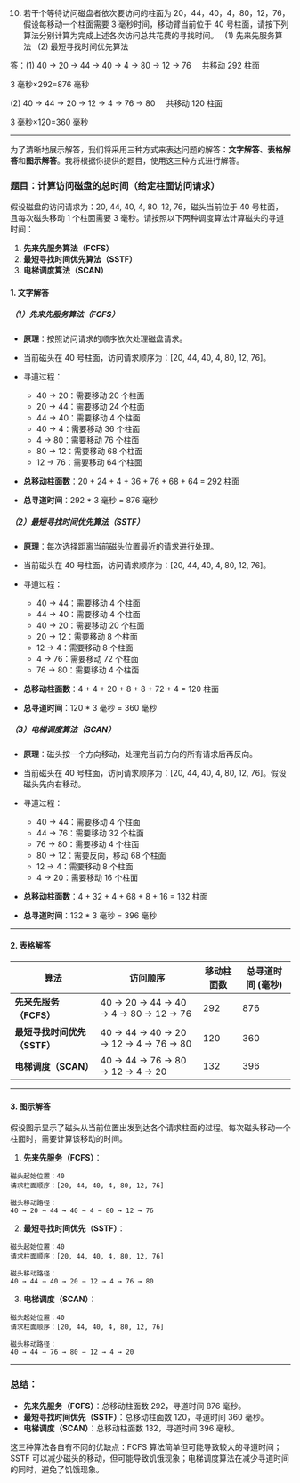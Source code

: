   10. 若干个等待访问磁盘者依次要访问的柱面为 20，44，40，4，80，12，76，假设每移动一个柱面需要 3 毫秒时间，移动臂当前位于 40 号柱面，请按下列算法分别计算为完成上述各次访问总共花费的寻找时间。   (1) 先来先服务算法   (2) 最短寻找时间优先算法

答：(1) 40 → 20 → 44 → 40 → 4 → 80 → 12 → 76     共移动 292 柱面

3 毫秒×292=876 毫秒

(2) 40 → 44 → 20 → 12 → 4 → 76 → 80     共移动 120 柱面

3 毫秒×120=360 毫秒

---


为了清晰地展示解答，我们将采用三种方式来表达问题的解答：**文字解答**、**表格解答**和**图示解答**。我将根据你提供的题目，使用这三种方式进行解答。

### 题目：计算访问磁盘的总时间（给定柱面访问请求）

假设磁盘的访问请求为：20, 44, 40, 4, 80, 12, 76，磁头当前位于 40 号柱面，且每次磁头移动 1 个柱面需要 3 毫秒。请按照以下两种调度算法计算磁头的寻道时间：

1. **先来先服务算法（FCFS）**
2. **最短寻找时间优先算法（SSTF）**
3. **电梯调度算法（SCAN）**

#### 1. **文字解答**

##### **（1）先来先服务算法（FCFS）**
- **原理**：按照访问请求的顺序依次处理磁盘请求。
- 当前磁头在 40 号柱面，访问请求顺序为：[20, 44, 40, 4, 80, 12, 76]。
- 寻道过程：
  - 40 → 20：需要移动 20 个柱面
  - 20 → 44：需要移动 24 个柱面
  - 44 → 40：需要移动 4 个柱面
  - 40 → 4：需要移动 36 个柱面
  - 4 → 80：需要移动 76 个柱面
  - 80 → 12：需要移动 68 个柱面
  - 12 → 76：需要移动 64 个柱面

- **总移动柱面数**：20 + 24 + 4 + 36 + 76 + 68 + 64 = 292 柱面
- **总寻道时间**：292 * 3 毫秒 = 876 毫秒

##### **（2）最短寻找时间优先算法（SSTF）**
- **原理**：每次选择距离当前磁头位置最近的请求进行处理。
- 当前磁头在 40 号柱面，访问请求顺序为：[20, 44, 40, 4, 80, 12, 76]。
- 寻道过程：
  - 40 → 44：需要移动 4 个柱面
  - 44 → 40：需要移动 4 个柱面
  - 40 → 20：需要移动 20 个柱面
  - 20 → 12：需要移动 8 个柱面
  - 12 → 4：需要移动 8 个柱面
  - 4 → 76：需要移动 72 个柱面
  - 76 → 80：需要移动 4 个柱面

- **总移动柱面数**：4 + 4 + 20 + 8 + 8 + 72 + 4 = 120 柱面
- **总寻道时间**：120 * 3 毫秒 = 360 毫秒

##### **（3）电梯调度算法（SCAN）**
- **原理**：磁头按一个方向移动，处理完当前方向的所有请求后再反向。
- 当前磁头在 40 号柱面，访问请求顺序为：[20, 44, 40, 4, 80, 12, 76]。假设磁头先向右移动。
- 寻道过程：
  - 40 → 44：需要移动 4 个柱面
  - 44 → 76：需要移动 32 个柱面
  - 76 → 80：需要移动 4 个柱面
  - 80 → 12：需要反向，移动 68 个柱面
  - 12 → 4：需要移动 8 个柱面
  - 4 → 20：需要移动 16 个柱面

- **总移动柱面数**：4 + 32 + 4 + 68 + 8 + 16 = 132 柱面
- **总寻道时间**：132 * 3 毫秒 = 396 毫秒

---

#### 2. **表格解答**

| 算法                    | 访问顺序                       | 移动柱面数    | 总寻道时间 (毫秒) |
|-------------------------|--------------------------------|---------------|------------------|
| **先来先服务（FCFS）**   | 40 → 20 → 44 → 40 → 4 → 80 → 12 → 76 | 292           | 876              |
| **最短寻找时间优先（SSTF）** | 40 → 44 → 40 → 20 → 12 → 4 → 76 → 80 | 120           | 360              |
| **电梯调度（SCAN）**     | 40 → 44 → 76 → 80 → 12 → 4 → 20  | 132           | 396              |

---

#### 3. **图示解答**

假设图示显示了磁头从当前位置出发到达各个请求柱面的过程。每次磁头移动一个柱面时，需要计算该移动的时间。

1. **先来先服务（FCFS）**：

```
磁头起始位置：40
请求柱面顺序：[20, 44, 40, 4, 80, 12, 76]

磁头移动路径：
40 → 20 → 44 → 40 → 4 → 80 → 12 → 76
```

2. **最短寻找时间优先（SSTF）**：

```
磁头起始位置：40
请求柱面顺序：[20, 44, 40, 4, 80, 12, 76]

磁头移动路径：
40 → 44 → 40 → 20 → 12 → 4 → 76 → 80
```

3. **电梯调度（SCAN）**：

```
磁头起始位置：40
请求柱面顺序：[20, 44, 40, 4, 80, 12, 76]

磁头移动路径：
40 → 44 → 76 → 80 → 12 → 4 → 20
```

---

### 总结：
- **先来先服务（FCFS）**：总移动柱面数 292，寻道时间 876 毫秒。
- **最短寻找时间优先（SSTF）**：总移动柱面数 120，寻道时间 360 毫秒。
- **电梯调度（SCAN）**：总移动柱面数 132，寻道时间 396 毫秒。

这三种算法各自有不同的优缺点：FCFS 算法简单但可能导致较大的寻道时间；SSTF 可以减少磁头的移动，但可能导致饥饿现象；电梯调度算法在减少寻道时间的同时，避免了饥饿现象。